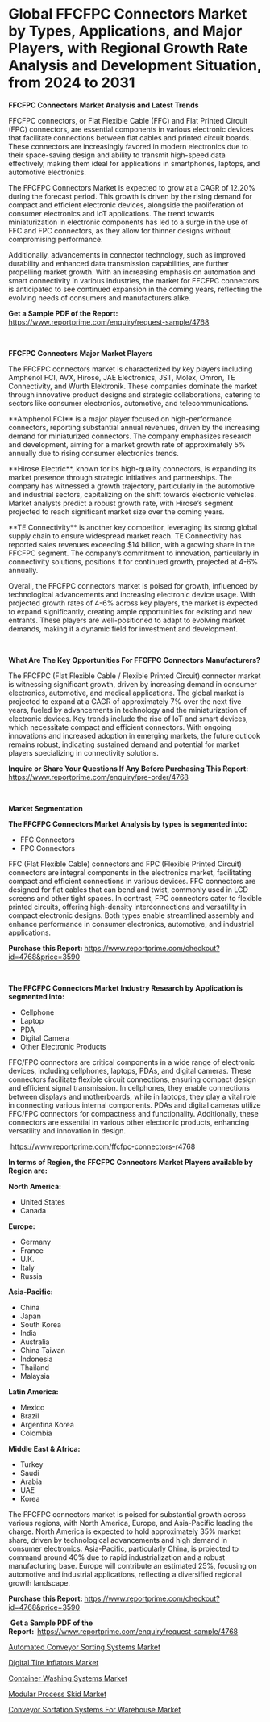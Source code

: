 <p><h1>Global FFCFPC Connectors Market by Types, Applications, and Major Players, with Regional Growth Rate Analysis and Development Situation, from 2024 to 2031</h1></p><p><strong>FFCFPC Connectors Market Analysis and Latest Trends</strong></p>
<p><p>FFCFPC connectors, or Flat Flexible Cable (FFC) and Flat Printed Circuit (FPC) connectors, are essential components in various electronic devices that facilitate connections between flat cables and printed circuit boards. These connectors are increasingly favored in modern electronics due to their space-saving design and ability to transmit high-speed data effectively, making them ideal for applications in smartphones, laptops, and automotive electronics.</p><p>The FFCFPC Connectors Market is expected to grow at a CAGR of 12.20% during the forecast period. This growth is driven by the rising demand for compact and efficient electronic devices, alongside the proliferation of consumer electronics and IoT applications. The trend towards miniaturization in electronic components has led to a surge in the use of FFC and FPC connectors, as they allow for thinner designs without compromising performance.</p><p>Additionally, advancements in connector technology, such as improved durability and enhanced data transmission capabilities, are further propelling market growth. With an increasing emphasis on automation and smart connectivity in various industries, the market for FFCFPC connectors is anticipated to see continued expansion in the coming years, reflecting the evolving needs of consumers and manufacturers alike.</p></p>
<p><strong>Get a Sample PDF of the Report:&nbsp;</strong> <a href="https://www.reportprime.com/enquiry/request-sample/4768">https://www.reportprime.com/enquiry/request-sample/4768</a></p>
<p>&nbsp;</p>
<p><strong>FFCFPC Connectors Major Market Players</strong></p>
<p><p>The FFCFPC connectors market is characterized by key players including Amphenol FCI, AVX, Hirose, JAE Electronics, JST, Molex, Omron, TE Connectivity, and Wurth Elektronik. These companies dominate the market through innovative product designs and strategic collaborations, catering to sectors like consumer electronics, automotive, and telecommunications.</p><p>**Amphenol FCI** is a major player focused on high-performance connectors, reporting substantial annual revenues, driven by the increasing demand for miniaturized connectors. The company emphasizes research and development, aiming for a market growth rate of approximately 5% annually due to rising consumer electronics trends.</p><p>**Hirose Electric**, known for its high-quality connectors, is expanding its market presence through strategic initiatives and partnerships. The company has witnessed a growth trajectory, particularly in the automotive and industrial sectors, capitalizing on the shift towards electronic vehicles. Market analysts predict a robust growth rate, with Hirose’s segment projected to reach significant market size over the coming years.</p><p>**TE Connectivity** is another key competitor, leveraging its strong global supply chain to ensure widespread market reach. TE Connectivity has reported sales revenues exceeding $14 billion, with a growing share in the FFCFPC segment. The company’s commitment to innovation, particularly in connectivity solutions, positions it for continued growth, projected at 4-6% annually.</p><p>Overall, the FFCFPC connectors market is poised for growth, influenced by technological advancements and increasing electronic device usage. With projected growth rates of 4-6% across key players, the market is expected to expand significantly, creating ample opportunities for existing and new entrants. These players are well-positioned to adapt to evolving market demands, making it a dynamic field for investment and development.</p></p>
<p>&nbsp;</p>
<p><strong>What Are The Key Opportunities For FFCFPC Connectors Manufacturers?</strong></p>
<p><p>The FFCFPC (Flat Flexible Cable / Flexible Printed Circuit) connector market is witnessing significant growth, driven by increasing demand in consumer electronics, automotive, and medical applications. The global market is projected to expand at a CAGR of approximately 7% over the next five years, fueled by advancements in technology and the miniaturization of electronic devices. Key trends include the rise of IoT and smart devices, which necessitate compact and efficient connectors. With ongoing innovations and increased adoption in emerging markets, the future outlook remains robust, indicating sustained demand and potential for market players specializing in connectivity solutions.</p></p>
<p><strong>Inquire or Share Your Questions If Any Before Purchasing This Report:</strong> <a href="https://www.reportprime.com/enquiry/pre-order/4768">https://www.reportprime.com/enquiry/pre-order/4768</a></p>
<p>&nbsp;</p>
<p><strong>Market Segmentation</strong></p>
<p><strong>The FFCFPC Connectors Market Analysis by types is segmented into:</strong></p>
<p><ul><li>FFC Connectors</li><li>FPC Connectors</li></ul></p>
<p><p>FFC (Flat Flexible Cable) connectors and FPC (Flexible Printed Circuit) connectors are integral components in the electronics market, facilitating compact and efficient connections in various devices. FFC connectors are designed for flat cables that can bend and twist, commonly used in LCD screens and other tight spaces. In contrast, FPC connectors cater to flexible printed circuits, offering high-density interconnections and versatility in compact electronic designs. Both types enable streamlined assembly and enhance performance in consumer electronics, automotive, and industrial applications.</p></p>
<p><strong>Purchase this Report:&nbsp;</strong><a href="https://www.reportprime.com/checkout?id=4768&price=3590">https://www.reportprime.com/checkout?id=4768&price=3590</a></p>
<p>&nbsp;</p>
<p><strong>The FFCFPC Connectors Market Industry Research by Application is segmented into:</strong></p>
<p><ul><li>Cellphone</li><li>Laptop</li><li>PDA</li><li>Digital Camera</li><li>Other Electronic Products</li></ul></p>
<p><p>FFC/FPC connectors are critical components in a wide range of electronic devices, including cellphones, laptops, PDAs, and digital cameras. These connectors facilitate flexible circuit connections, ensuring compact design and efficient signal transmission. In cellphones, they enable connections between displays and motherboards, while in laptops, they play a vital role in connecting various internal components. PDAs and digital cameras utilize FFC/FPC connectors for compactness and functionality. Additionally, these connectors are essential in various other electronic products, enhancing versatility and innovation in design.</p></p>
<p><a href="https://www.reportprime.com/ffcfpc-connectors-r4768">&nbsp;https://www.reportprime.com/ffcfpc-connectors-r4768</a></p>
<p><strong>In terms of Region, the FFCFPC Connectors Market Players available by Region are:</strong></p>
<p>
    <p> <strong> North America: </strong>
        <ul>
            <li>United States</li>
            <li>Canada</li>
        </ul>
        </p> 
    <p> <strong> Europe: </strong>
        <ul>
            <li>Germany</li>
            <li>France</li>
            <li>U.K.</li>
            <li>Italy</li>
            <li>Russia</li>
        </ul>
        </p> 
    <p> <strong> Asia-Pacific: </strong>
        <ul>
            <li>China</li>
            <li>Japan</li>
            <li>South Korea</li>
            <li>India</li>
            <li>Australia</li>
            <li>China Taiwan</li>
            <li>Indonesia</li>
            <li>Thailand</li>
            <li>Malaysia</li>
        </ul>
        </p> 
    <p> <strong> Latin America: </strong>
        <ul>
            <li>Mexico</li>
            <li>Brazil</li>
            <li>Argentina Korea</li>
            <li>Colombia</li>
        </ul>
        </p> 
    <p> <strong> Middle East & Africa: </strong>
        <ul>
            <li>Turkey</li>
            <li>Saudi</li>
            <li>Arabia</li>
            <li>UAE</li>
            <li>Korea</li>
        </ul>
    </p>
    </p>
<p><p>The FFCFPC connectors market is poised for substantial growth across various regions, with North America, Europe, and Asia-Pacific leading the charge. North America is expected to hold approximately 35% market share, driven by technological advancements and high demand in consumer electronics. Asia-Pacific, particularly China, is projected to command around 40% due to rapid industrialization and a robust manufacturing base. Europe will contribute an estimated 25%, focusing on automotive and industrial applications, reflecting a diversified regional growth landscape.</p></p>
<p><strong>Purchase this Report: </strong><a href="https://www.reportprime.com/checkout?id=4768&price=3590">https://www.reportprime.com/checkout?id=4768&price=3590</a></p>
<p>&nbsp;<strong>Get a Sample PDF of the Report:&nbsp;&nbsp;</strong><a href="https://www.reportprime.com/enquiry/request-sample/4768">https://www.reportprime.com/enquiry/request-sample/4768</a></p>
<p><strong></strong></p>
<p><p><a href="https://issuu.com/reportprime-2/docs/automated-conveyor-sorting-systems-_41b65227091771">Automated Conveyor Sorting Systems Market</a></p><p><a href="https://www.linkedin.com/pulse/insights-digital-tire-inflators-market-size-which-expanding-jfm4c?trackingId=MkOCxjaJTaSzieXCm1swGg%3D%3D">Digital Tire Inflators Market</a></p><p><a href="https://www.linkedin.com/pulse/future-ready-strategic-insights-global-container-washing-rhvzc?trackingId=cUWpPYpnSlW79xe%2FGWlupA%3D%3D">Container Washing Systems Market</a></p><p><a href="https://www.linkedin.com/pulse/modular-process-skid-market-trends-growth-outlook-2024-dws4c?trackingId=3BdnKdFsQdevMYJeVSRgCg%3D%3D">Modular Process Skid Market</a></p><p><a href="https://issuu.com/reportprime-2/docs/conveyor-sortation-systems-for-ware_c4065f953db273">Conveyor Sortation Systems For Warehouse Market</a></p></p>